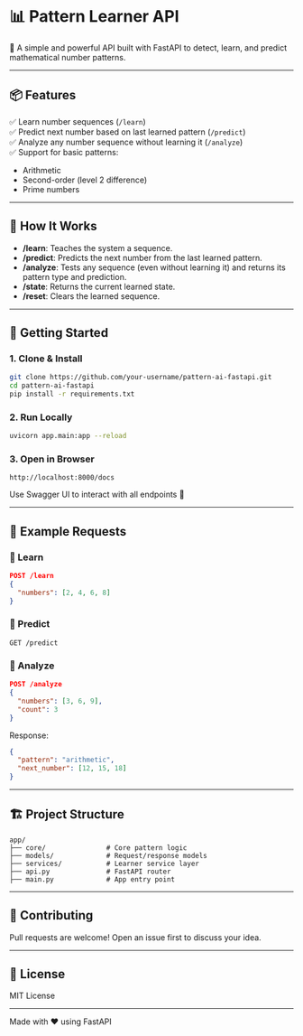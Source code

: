 # 📊 Pattern Learner API

🚀 A simple and powerful API built with FastAPI to detect, learn, and predict mathematical number patterns.

---

## 📦 Features

✅ Learn number sequences (`/learn`)  
✅ Predict next number based on last learned pattern (`/predict`)  
✅ Analyze any number sequence without learning it (`/analyze`)  
✅ Support for basic patterns:
- Arithmetic
- Second-order (level 2 difference)
- Prime numbers

---

## 🧠 How It Works

- **/learn**: Teaches the system a sequence.
- **/predict**: Predicts the next number from the last learned pattern.
- **/analyze**: Tests any sequence (even without learning it) and returns its pattern type and prediction.
- **/state**: Returns the current learned state.
- **/reset**: Clears the learned sequence.

---

## 🚀 Getting Started

### 1. Clone & Install
```bash
git clone https://github.com/your-username/pattern-ai-fastapi.git
cd pattern-ai-fastapi
pip install -r requirements.txt
```

### 2. Run Locally
```bash
uvicorn app.main:app --reload
```

### 3. Open in Browser
```
http://localhost:8000/docs
```
Use Swagger UI to interact with all endpoints 🎯

---

## 📮 Example Requests

### 🔹 Learn
```json
POST /learn
{
  "numbers": [2, 4, 6, 8]
}
```

### 🔹 Predict
```http
GET /predict
```

### 🔹 Analyze
```json
POST /analyze
{
  "numbers": [3, 6, 9],
  "count": 3
}
```

Response:
```json
{
  "pattern": "arithmetic",
  "next_number": [12, 15, 18]
}
```

---

## 🏗️ Project Structure
```
app/
├── core/               # Core pattern logic
├── models/             # Request/response models
├── services/           # Learner service layer
├── api.py              # FastAPI router
├── main.py             # App entry point
```

---

## 🤝 Contributing
Pull requests are welcome! Open an issue first to discuss your idea.

---

## 📄 License
MIT License

---

Made with ❤️ using FastAPI
